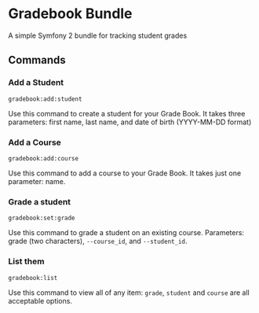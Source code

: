 Gradebook Bundle
===============

A simple Symfony 2 bundle for tracking student grades

## Commands

### Add a Student
`gradebook:add:student`

Use this command to create a student for your Grade Book. It takes three parameters: first name, last name, and date of birth (YYYY-MM-DD format)

### Add a Course
`gradebook:add:course`

Use this command to add a course to your Grade Book. It takes just one parameter: name.

### Grade a student
`gradebook:set:grade`

Use this command to grade a student on an existing course. Parameters: grade (two characters), `--course_id`, and `--student_id`.

### List them
`gradebook:list`

Use this command to view all of any item: `grade`, `student` and `course` are all acceptable options.
